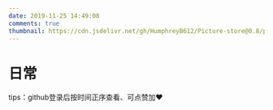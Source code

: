 ```yaml
---
date: 2019-11-25 14:49:08
comments: true
thumbnail: https://cdn.jsdelivr.net/gh/HumphreyB612/Picture-store@0.8/picture1/%E5%9B%BE%E7%89%87%E7%B4%A0%E6%9D%902018-08-11%20210450.jpg
---
```

<div class = "text-center"><h1>日常</h1></div><div class = "text-tips">

tips：github登录后按时间正序查看、可点赞加❤
<!--本插件[地址](https:
//github.com/removeif/gitalk)..<span id="busuanzi_container_page_pv">「<span id="busuanzi_value_page_pv">+99</span>次查看」</span></div>
-->
<div id="comment-container1"></div>
<script src="/js/gitalk_self.min.js"></script>
<script>
    var gitalk = new Gitalk({
        clientID: 'f5645331026a094b5b95 ',
        clientSecret: '97b4246bfdbbe077769038d163b9667d1b45c4c4',
        id: '666666',
        repo: 'issue_database',
        owner: 'HumphreyB612',
        admin: "HumphreyB612",
        createIssueManually: true,
        distractionFreeMode: true
    })
    gitalk.render('comment-container1')
</script>